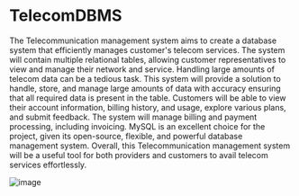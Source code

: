 # TelecomDBMS
The Telecommunication management system aims to create a database system that efficiently manages customer's telecom services. The system will contain multiple relational tables, allowing customer representatives to view and manage their network and service. Handling large amounts of telecom data can be a tedious task. This system will provide a solution to handle, store, and manage large amounts of data with accuracy ensuring that all required data is present in the table. Customers will be able to view their account information, billing history, and usage, explore various plans, and submit feedback. The system will manage billing and payment processing, including invoicing. MySQL is an excellent choice for the project, given its open-source, flexible, and powerful database management system. Overall, this Telecommunication management system will be a useful tool for both providers and customers to avail telecom services effortlessly.

![image](https://github.com/user-attachments/assets/df74af74-d2ac-4182-9568-22becd2e91c5)

